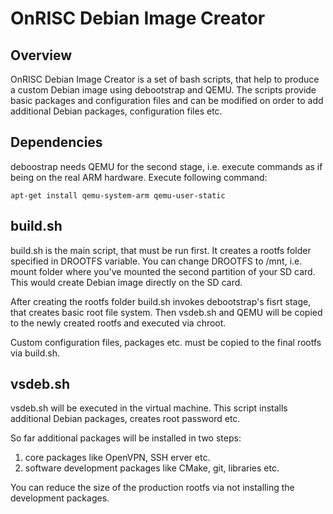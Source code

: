 OnRISC Debian Image Creator
===========================

Overview
--------

OnRISC Debian Image Creator is a set of bash scripts, that help to produce
a custom Debian image using debootstrap and QEMU. The scripts provide basic
packages and configuration files and can be modified on order to add
additional Debian packages, configuration files etc.

Dependencies
------------

deboostrap needs QEMU for the second stage, i.e. execute commands as
if being on the real ARM hardware. Execute following command:

`apt-get install qemu-system-arm qemu-user-static`

build.sh
--------

build.sh is the main script, that must be run first. It creates a rootfs
folder specified in DROOTFS variable. You can change DROOTFS to /mnt, i.e.
mount folder where you've mounted the second partition of your SD card.
This would create Debian image directly on the SD card.

After creating the rootfs folder build.sh invokes debootstrap's fisrt
stage, that creates basic root file system. Then vsdeb.sh and QEMU will
be copied to the newly created rootfs and executed via chroot.

Custom configuration files, packages etc. must be copied to the final rootfs
via build.sh.

vsdeb.sh
--------

vsdeb.sh will be executed in the virtual machine. This script installs
additional Debian packages, creates root password etc.

So far additional packages will be installed in two steps:

1. core packages like OpenVPN, SSH erver etc.
2. software development packages like CMake, git, libraries etc.

You can reduce the size of the production rootfs via not installing the
development packages.
